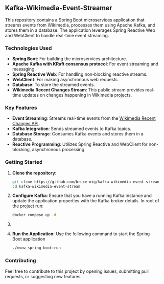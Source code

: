 ## Kafka-Wikimedia-Event-Streamer

This repository contains a Spring Boot microservices application that streams events from Wikimedia, processes them using Apache Kafka, and stores them in a database. The application leverages Spring Reactive Web and WebClient to handle real-time event streaming.

### Technologies Used
- **Spring Boot**: For building the microservices architecture.
- **Apache Kafka with KRaft consensus protocol**: For event streaming and messaging.
- **Spring Reactive Web**: For handling non-blocking reactive streams.
- **WebClient**: For making asynchronous web requests.
- **Database**: To store the streamed events.
- **Wikimedia Recent Changes Stream**: This public stream provides real-time updates on changes happening in Wikimedia projects.

### Key Features
- **Event Streaming**: Streams real-time events from the [Wikimedia Recent Changes API](https://stream.wikimedia.org/v2/stream/recentchange).
- **Kafka Integration**: Sends streamed events to Kafka topics.
- **Database Storage**: Consumes Kafka events and stores them in a database.
- **Reactive Programming**: Utilizes Spring Reactive and WebClient for non-blocking, asynchronous processing.

### Getting Started
1. **Clone the repository**:
   ```bash
   git clone https://github.com/bruce-mig/kafka-wikimedia-event-stream.git
   cd kafka-wikimedia-event-stream
   ```
2. **Configure Kafka**: Ensure that you have a running Kafka instance and update the application properties with the Kafka broker details.
   In root of the project run: 
    ```bash
   docker compose up -d
3. ```
3. **Run the Application**: Use the following command to start the Spring Boot application
   ```bash
   ./mvnw spring-boot:run
   ```

### Contributing
Feel free to contribute to this project by opening issues, submitting pull requests, or suggesting new features.
